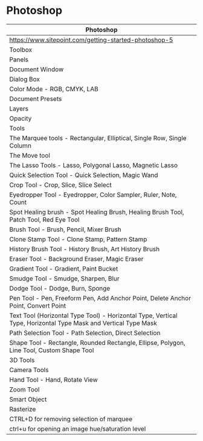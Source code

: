 # Photoshop

| **Photoshop**                                                                                                  |
|------------------------------------------------------------------------|
| <https://www.sitepoint.com/getting-started-photoshop-5>                                                       |
| Toolbox                                                                                                        |
| Panels                                                                                                         |
| Document Window                                                                                                |
| Dialog Box                                                                                                     |
| Color Mode - RGB, CMYK, LAB                                                                                    |
| Document Presets                                                                                               |
| Layers                                                                                                         |
| Opacity                                                                                                        |
| Tools                                                                                                          |
| The Marquee tools - Rectangular, Elliptical, Single Row, Single Column                                         |
| The Move tool                                                                                                  |
| The Lasso Tools - Lasso, Polygonal Lasso, Magnetic Lasso                                                       |
| Quick Selection Tool - Quick Selection, Magic Wand                                                             |
| Crop Tool - Crop, Slice, Slice Select                                                                          |
| Eyedropper Tool - Eyedropper, Color Sampler, Ruler, Note, Count                                                |
| Spot Healing brush - Spot Healing Brush, Healing Brush Tool, Patch Tool, Red Eye Tool                          |
| Brush Tool - Brush, Pencil, Mixer Brush                                                                        |
| Clone Stamp Tool - Clone Stamp, Pattern Stamp                                                                  |
| History Brush Tool - History Brush, Art History Brush                                                          |
| Eraser Tool - Background Eraser, Magic Eraser                                                                  |
| Gradient Tool - Gradient, Paint Bucket                                                                         |
| Smudge Tool - Smudge, Sharpen, Blur                                                                            |
| Dodge Tool - Dodge, Burn, Sponge                                                                               |
| Pen Tool - Pen, Freeform Pen, Add Anchor Point, Delete Anchor Point, Convert Point                             |
| Text Tool (Horizontal Type Tool) - Horizontal Type, Vertical Type, Horizontal Type Mask and Vertical Type Mask |
| Path Selection Tool - Path Selection, Direct Selection                                                         |
| Shape Tool - Rectangle, Rounded Rectangle, Ellipse, Polygon, Line Tool, Custom Shape Tool                      |
| 3D Tools                                                                                                       |
| Camera Tools                                                                                                   |
| Hand Tool - Hand, Rotate View                                                                                  |
| Zoom Tool                                                                                                      |
| Smart Object                                                                                                   |
| Rasterize                                                                                                      |
| CTRL+D for removing selection of marquee                                                                       |
| ctrl+u for opening an image hue/saturation level                                                               |
